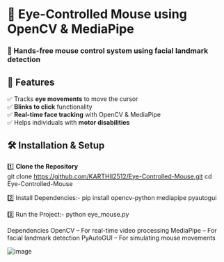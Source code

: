 # 👀 Eye-Controlled Mouse using OpenCV & MediaPipe  

### 🎯 Hands-free mouse control system using facial landmark detection  

## 🚀 Features  
✅ Tracks **eye movements** to move the cursor  
✅ **Blinks to click** functionality  
✅ **Real-time face tracking** with OpenCV & MediaPipe  
✅ Helps individuals with **motor disabilities**  

## 🛠️ Installation & Setup  
1️⃣ **Clone the Repository**  
git clone https://github.com/KARTHII2512/Eye-Controlled-Mouse.git
cd Eye-Controlled-Mouse

2️⃣ Install Dependencies:-
  pip install opencv-python mediapipe pyautogui

3️⃣ Run the Project:-
  python eye_mouse.py

Dependencies
OpenCV – For real-time video processing
MediaPipe – For facial landmark detection
PyAutoGUI – For simulating mouse movements

![image](https://github.com/user-attachments/assets/0a7ea037-86ff-428c-990b-98a7fdf781e8)
